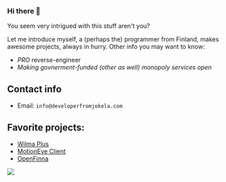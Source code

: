 ### Hi there 👋

You seem very intrigued with this stuff aren't you?

Let me introduce myself, a (perhaps the) programmer from Finland, makes awesome projects, always in hurry.
Other info you may want to know:
- _PRO_ reverse-engineer
- _Making govnerment-funded (other as well) monopoly services open_

## Contact info
- Email: `info@developerfromjokela.com`

## Favorite projects:
- [Wilma Plus](https://github.com/wilmaplus/)
- [MotionEye Client](https://github.com/developerfromjokela/motioneye-client)
- [OpenFinna](https://github.com/openfinna)
<img align="left" src="https://github-readme-stats.vercel.app/api?username=developerfromjokela&show_icons=true&theme=merko&count_private=true"/>

